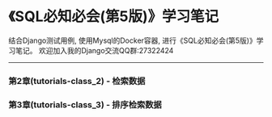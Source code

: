 # 《SQL必知必会(第5版)》学习笔记

结合Django测试用例, 使用Mysql的Docker容器, 进行《SQL必知必会(第5版)》学习笔记。
欢迎加入我的Django交流QQ群:27322424
***

### 第2章(tutorials-class_2) - 检索数据

### 第3章(tutorials-class_3) - 排序检索数据